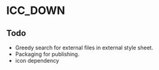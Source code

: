 # ICC_DOWN

## Todo

- Greedy search for external files in external style sheet.
- Packaging for publishing.
- icon dependency
